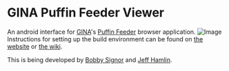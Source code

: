 GINA Puffin Feeder Viewer
===============================
An android interface for [GINA](http://gina.alaska.edu)'s [Puffin Feeder](http://feeder.gina.alaska.edu) browser application.
![Image](https://raw.github.com/bobbysig/gina-puffinfeeder-android-viewer/gh-pages/images/screenshots/image_viewer-Frame_Nexus7.png)
Instructions for setting up the build environment can be found on [the website](http://bobbysig.github.io/gina-puffinfeeder-android-viewer) or [the wiki](https://github.com/BobbySig/gina-puffinfeeder-android-viewer/wiki).

This is being developed by [Bobby Signor](https://github.com/BobbySig) and [Jeff Hamlin](https://github.com/jhamlin).
